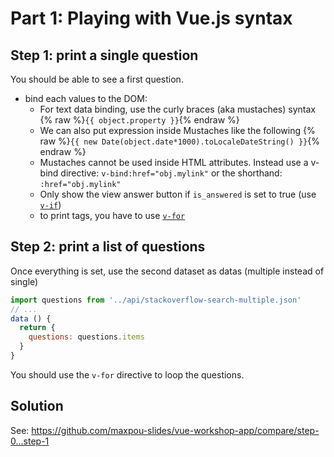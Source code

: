 # Part 1: Playing with Vue.js syntax

## Step 1: print a single question

You should be able to see a first question.

* bind each values to the DOM:
  * For text data binding, use the curly braces (aka mustaches) syntax {% raw %}`{{ object.property }}`{% endraw %}
  * We can also put expression inside Mustaches like the following {% raw %}`{{ new Date(object.date*1000).toLocaleDateString() }}`{% endraw %}
  * Mustaches cannot be used inside HTML attributes. Instead use a v-bind directive: `v-bind:href="obj.mylink"` or the shorthand: `:href="obj.mylink"`
  * Only show the view answer button if `is_answered` is set to true (use [`v-if`](https://vuejs.org/v2/guide/conditional.html#v-if))
  * to print tags, you have to use [`v-for`](https://vuejs.org/v2/guide/list.html#Mapping-an-Array-to-Elements-with-v-for)

## Step 2: print a list of questions

Once everything is set, use the second dataset as datas (multiple instead of single)

```js
import questions from '../api/stackoverflow-search-multiple.json'
// ...
data () {
  return {
    questions: questions.items
  }
}
```

You should use the `v-for` directive to loop the questions.

## Solution

See: https://github.com/maxpou-slides/vue-workshop-app/compare/step-0...step-1
